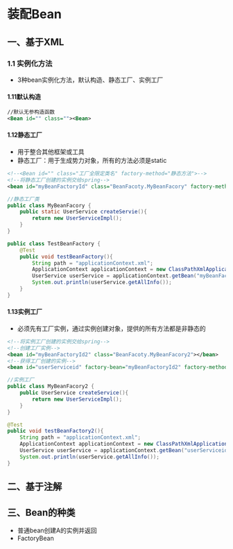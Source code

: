 # 装配Bean

## 一、基于XML

### 1.1 实例化方法

- 3种bean实例化方法，默认构造、静态工厂、实例工厂

#### 1.11默认构造

```xml
//默认无参构造函数
<Bean id="" class=""><Bean>
```



#### 1.12静态工厂

- 用于整合其他框架或工具
- 静态工厂：用于生成势力对象，所有的方法必须是static

```xml
<!--<Bean id="" class="工厂全限定类名" factory-method="静态方法">-->
<!--将静态工厂创建的实例交给spring-->
<bean id="myBeanFactoryId" class="BeanFacoty.MyBeanFacory" factory-method="createServie"></bean>
```

```java
//静态工厂类
public class MyBeanFacory {
    public static UserService createServie(){
        return new UserServiceImpl();
    }
}
```

```java
public class TestBeanFactory {
    @Test
    public void testBeanFactory(){
        String path = "applicationContext.xml";
        ApplicationContext applicationContext = new ClassPathXmlApplicationContext(path);
        UserService userService = applicationContext.getBean("myBeanFactoryId",UserService.class);
        System.out.println(userService.getAllInfo());
    }
}
```

#### 1.13实例工厂

- 必须先有工厂实例，通过实例创建对象，提供的所有方法都是非静态的

```xml
<!--将实例工厂创建的实例交给spring-->
<!--创建工厂实例-->
<bean id="myBeanFactoryId2" class="BeanFacoty.MyBeanFacory2"></bean>
<!--获得工厂创建的实例-->
<bean id="userServiceid" factory-bean="myBeanFactoryId2" factory-method="createService"></bean>
```

```java
//实例工厂
public class MyBeanFacory2 {
    public UserService createService(){
        return new UserServiceImpl();
    }
}
```

```java
@Test
public void testBeanFactory2(){
    String path = "applicationContext.xml";
    ApplicationContext applicationContext = new ClassPathXmlApplicationContext(path);
    UserService userService = applicationContext.getBean("userServiceid2",UserService.class);
    System.out.println(userService.getAllInfo());
}
```

## 二、基于注解

## 三、Bean的种类

- 普通bean<bean id="" class="A"><bean>创建A的实例并返回
- FactoryBean